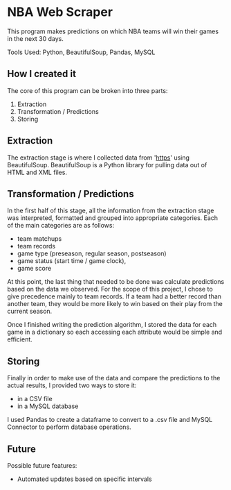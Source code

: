 # NBA Web Scraper

This program makes predictions on which NBA teams will win their games in the next 30 days.

Tools Used: Python, BeautifulSoup, Pandas, MySQL

## How I created it
The core of this program can be broken into three parts:
1) Extraction
2) Transformation / Predictions
3) Storing

## Extraction
The extraction stage is where I collected data from '[https](https://www.nba.com/games)' using BeautifulSoup. BeautifulSoup
is a Python library for pulling data out of HTML and XML files.

## Transformation / Predictions
In the first half of this stage, all the information from the extraction stage was interpreted, formatted and grouped into
appropriate categories. Each of the main categories are as follows:
- team matchups
- team records
- game type (preseason, regular season, postseason)
- game status (start time / game clock),
- game score

At this point, the last thing that needed to be done was calculate predictions based on the data we observed. For the scope of this
project, I chose to give precedence mainly to team records. If a team had a better record than another team, they would be more likely
to win based on their play from the current season.

Once I finished writing the prediction algorithm, I stored the data for each game in a dictionary so each accessing each attribute would 
be simple and efficient. 

## Storing
Finally in order to make use of the data and compare the predictions to the actual results, I provided two ways to store it:
- in a CSV file
- in a MySQL database

I used Pandas to create a dataframe to convert to a .csv file and MySQL Connector to perform database operations.

## Future
Possible future features:
- Automated updates based on specific intervals 
